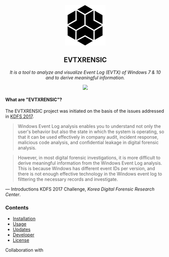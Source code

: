 <p align='center'><img src="https://github.com/Digitalisx/Forensic/blob/master/BoB_CTF/icon_resize.png" height="128"></p>

<h2 align="center">EVTXRENSIC</a></h2>

<p align="center">
  <em>It is a tool to analyze and visualize Event Log (EVTX) of Windows 7 & 10 and to derive meaningful information.</em>
</p>

<p align="center">
    <a href="https://gitter.im/EVTXRENSIC/Lobby?source=orgpage">
        <img src="https://badges.gitter.im/gitterHQ/gitter.png">
    </a>
</p>


#### What are "EVTXRENSIC"?

The EVTXRENSIC project was initiated on the basis of the issues addressed in [KDFS 2017](http://forensic.korea.ac.kr/2017/KDFS_2017_challenge.html).

>  Windows Event Log analysis enables you to understand not only the user's behavior but also the state in which the system is operating, so that it can be used effectively in company audit, incident response, malicious code analysis, and confidential leakage in digital forensic analysis.

> However, in most digital forensic investigations, it is more difficult to derive meaningful information from the Windows Event Log analysis. This is because Windows has different event IDs per version, and there is not enough effective technology in the Windows event log to filttering the necessary records and investigate.

&mdash; Introductions KDFS 2017 Challenge, *Korea Digital Forensic Research Center*.


### Contents
* [Installation](#installation)
* [Usage](#usage)
* [Updates](#updates)
* [Developer](#developer)
* [License](#license)

Collaboration with 
